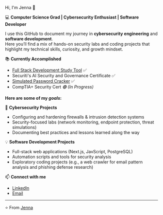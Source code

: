 Hi, I'm Jenna 👋  

💻 **Computer Science Grad | Cybersecurity Enthusiast | Software Developer**  


I use this GitHub to document my journey in **cybersecurity engineering** and **software development**.  
Here you’ll find a mix of hands-on security labs and coding projects that highlight my technical skills, curiosity, and growth mindset.  

📚 **Currently Accomplished**  
- [Full Stack Development Study Tool](https://github.com/JennaStowell/SrProj_MemorEase/blob/main/README.md) ✅
- Securiti's AI Security and Governance Certificate ✅
- [Simulated Password Cracker](https://github.com/JennaStowell/password_cracker) ✅
- CompTIA+ Security Cert  *🟢 (In Progress)*

**Here are some of my *goals*:**

🔐 **Cybersecurity Projects**  
- Configuring and hardening firewalls & intrusion detection systems  
- Security-focused labs (network monitoring, endpoint protection, threat simulations)  
- Documenting best practices and lessons learned along the way  

💡 **Software Development Projects**  
- Full-stack web applications (Next.js, JavScript, PostgreSQL)  
- Automation scripts and tools for security analysis  
- Exploratory coding projects (e.g., a web crawler for email pattern analysis and phishing defense research)  

📫 **Connect with me**  
- [LinkedIn](https://www.linkedin.com/in/jenna-m-stowell/)  
- [Email](mailto:jstolimaria@gmail.com)  

---
⭐️ From [Jenna](https://github.com/JennaStowell)

